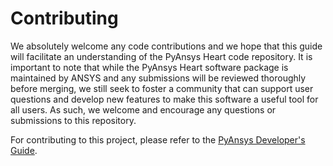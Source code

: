 # Contributing

We absolutely welcome any code contributions and we hope that this
guide will facilitate an understanding of the PyAnsys Heart code
repository. It is important to note that while the PyAnsys Heart software
package is maintained by ANSYS and any submissions will be reviewed
thoroughly before merging, we still seek to foster a community that can
support user questions and develop new features to make this software
a useful tool for all users. As such, we welcome and encourage any
questions or submissions to this repository.

For contributing to this project, please refer to the [PyAnsys Developer's Guide](https://dev.docs.pyansys.com/).
